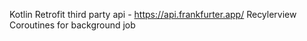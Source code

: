 Kotlin
Retrofit 
third party api -  https://api.frankfurter.app/ 
Recylerview 
Coroutines for background job 
